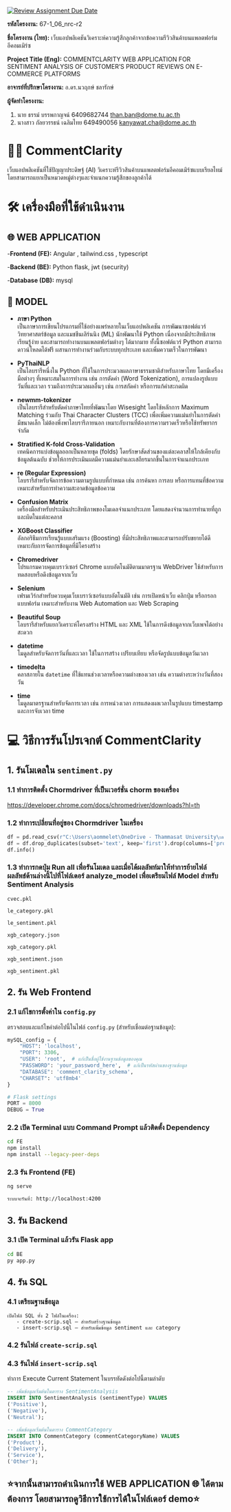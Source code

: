 [![Review Assignment Due Date](https://classroom.github.com/assets/deadline-readme-button-22041afd0340ce965d47ae6ef1cefeee28c7c493a6346c4f15d667ab976d596c.svg)](https://classroom.github.com/a/w8H8oomW)


**รหัสโครงงาน:** 67-1_06_nrc-r2

**ชื่อโครงงาน (ไทย):** เว็บแอปพลิเคชันวิเคราะห์ความรู้สึกลูกค้าจากข้อความรีวิวสินค้าบนแพลตฟอร์มอีคอมเมิร์ซ 

**Project Title (Eng):** COMMENTCLARITY WEB APPLICATION FOR SENTIMENT ANALYSIS OF CUSTOMER’S PRODUCT REVIEWS ON E-COMMERCE PLATFORMS

**อาจารย์ที่ปรึกษาโครงงาน:** อ.ดร.นวฤกษ์  ชลารักษ์

**ผู้จัดทำโครงงาน:** 
1. นาย ธรรม์ บรรพกาญจน์   6409682744  than.ban@dome.tu.ac.th
2. นางสาว กัลยวรรธน์ เฉลิมไทย 649490056 kanyawat.cha@dome.ac.th
# 💬💡 CommentClarity
เว็บแอปพลิเคชันที่ใช้ปัญญาประดิษฐ์ (AI) วิเคราะห์รีวิวสินค้าบนแพลตฟอร์มอีคอมเมิร์ซแบบเรียลไทม์ โดยสามารถแยกเป็นหมวดหมู่ต่างๆและจำแนกความรู้สึกของลูกค้าได้
# 🛠️ เครื่องมือที่ใช้ดำเนินงาน
## 🌐 WEB APPLICATION
-**Frontend (FE):**
Angular , tailwind.css , typescript

-**Backend (BE):**
Python flask,
jwt (security)

-**Database (DB):**
mysql
## 🤖 MODEL
- **ภาษา Python**  
  เป็นภาษาการเขียนโปรแกรมที่ใช้อย่างแพร่หลายในเว็บแอปพลิเคชัน การพัฒนาซอฟต์แวร์ วิทยาศาสตร์ข้อมูล และแมชชีนเลิร์นนิง (ML) นักพัฒนาใช้ Python เนื่องจากมีประสิทธิภาพ เรียนรู้ง่าย และสามารถทำงานบนแพลตฟอร์มต่างๆ ได้มากมาย ทั้งนี้ซอฟต์แวร์ Python สามารถดาวน์โหลดได้ฟรี ผสานการทำงานร่วมกับระบบทุกประเภท และเพิ่มความเร็วในการพัฒนา

- **PyThaiNLP**  
  เป็นไลบรารีหนึ่งใน Python ที่ใช้ในการประมวลผลภาษาธรรมชาติสำหรับภาษาไทย โดยมีเครื่องมือต่างๆ ที่เหมาะสมในการทำงาน เช่น การตัดคำ (Word Tokenization), การแปลงรูปแบบวันที่และเวลา รวมถึงการประมวลผลอื่นๆ เช่น การสกัดคำ หรือการแก้คำสะกดผิด

- **newmm-tokenizer**  
  เป็นไลบรารีสำหรับตัดคำภาษาไทยที่พัฒนาโดย Wisesight โดยใช้หลักการ Maximum Matching ร่วมกับ Thai Character Clusters (TCC) เพื่อเพิ่มความแม่นยำในการตัดคำ มีขนาดเล็ก ไม่ต้องพึ่งพาไลบรารีภายนอก เหมาะกับงานที่ต้องการความรวดเร็วหรือใช้ทรัพยากรจำกัด

- **Stratified K-fold Cross-Validation**  
  เทคนิคการแบ่งข้อมูลออกเป็นหลายชุด (folds) โดยรักษาสัดส่วนของแต่ละคลาสให้ใกล้เคียงกับข้อมูลต้นฉบับ ช่วยให้การประเมินผลมีความแม่นยำและเสถียรมากขึ้นในการจำแนกประเภท

- **re (Regular Expression)**  
  ไลบรารีสำหรับจัดการข้อความตามรูปแบบที่กำหนด เช่น การค้นหา การลบ หรือการแทนที่ข้อความ เหมาะสำหรับการทำความสะอาดข้อมูลข้อความ

- **Confusion Matrix**  
  เครื่องมือสำหรับประเมินประสิทธิภาพของโมเดลจำแนกประเภท โดยแสดงจำนวนการทำนายที่ถูกและผิดในแต่ละคลาส

- **XGBoost Classifier**  
  อัลกอริธึมการเรียนรู้แบบเสริมแรง (Boosting) ที่มีประสิทธิภาพและสามารถปรับขยายได้ดี เหมาะกับการจัดการข้อมูลที่มีโครงสร้าง

- **Chromedriver**  
  โปรแกรมควบคุมเบราว์เซอร์ Chrome แบบอัตโนมัติตามมาตรฐาน WebDriver ใช้สำหรับการทดสอบหรือดึงข้อมูลจากเว็บ

- **Selenium**  
  เฟรมเวิร์กสำหรับควบคุมเว็บเบราว์เซอร์แบบอัตโนมัติ เช่น การเปิดหน้าเว็บ คลิกปุ่ม หรือกรอกแบบฟอร์ม เหมาะสำหรับงาน Web Automation และ Web Scraping

- **Beautiful Soup**  
  ไลบรารีสำหรับแยกวิเคราะห์โครงสร้าง HTML และ XML ใช้ในการดึงข้อมูลจากเว็บเพจได้อย่างสะดวก

- **datetime**  
  โมดูลสำหรับจัดการวันที่และเวลา ใช้ในการสร้าง เปรียบเทียบ หรือจัดรูปแบบข้อมูลวันเวลา

- **timedelta**  
  คลาสภายใน `datetime` ที่ใช้แทนช่วงเวลาหรือความต่างของเวลา เช่น ความต่างระหว่างวันที่สองวัน

- **time**  
  โมดูลมาตรฐานสำหรับจัดการเวลา เช่น การหน่วงเวลา การแสดงผลเวลาในรูปแบบ timestamp และการจับเวลา
time
# 💻 วิธีการรันโปรเจกต์ CommentClarity

## 1. รันโมเดลใน `sentiment.py`

### 1.1 ทำการติดตั้ง Chormdriver ที่เป็นเวอร์ชั่น chorm ของเครื่อง
https://developer.chrome.com/docs/chromedriver/downloads?hl=th

### 1.2 ทำการเปลี่ยนที่อยู่ของ Chormdriver ในเครื่อง
```python
df = pd.read_csv(r"C:\Users\aommelet\OneDrive - Thammasat University\เดสก์ท็อป\CommentCarity\scrap\LabeledData.csv", encoding='utf-8-sig') # แก้เป็นชื่อผู้ใช้งานฐานข้อมูลของคุณ
df = df.drop_duplicates(subset='text', keep='first').drop(columns=['product'])
df.info()
```
### 1.3 ทำการกดปุ่ม Run all เพื่อรันโมเดล และเมื่อได้ผลลัพท์มาให้ทำการย้ายไฟล์ผลลัพธ์ด้านล่างนี้ไปที่โฟล์เดอร์ analyze_model เพื่อเตรียมไฟล์ Model สำหรับ Sentiment Analysis
```file
cvec.pkl

le_category.pkl

le_sentiment.pkl

xgb_category.json

xgb_category.pkl

xgb_sentiment.json

xgb_sentiment.pkl
```
## 2. รัน Web Frontend 

### 2.1 แก้ไขการตั้งค่าใน `config.py`

ตรวจสอบและแก้ไขค่าต่อไปนี้ในไฟล์ `config.py` (สำหรับเชื่อมต่อฐานข้อมูล):

```python
mySQL_config = {
    "HOST": 'localhost',
    "PORT": 3306,
    "USER": 'root',  # แก้เป็นชื่อผู้ใช้งานฐานข้อมูลของคุณ
    "PASSWORD": 'your_password_here',  # แก้เป็นรหัสผ่านของฐานข้อมูล
    "DATABASE": 'comment_clarity_schema',
    "CHARSET": 'utf8mb4'
}

# Flask settings
PORT = 8000
DEBUG = True
```
### 2.2 เปิด Terminal แบบ Command Prompt แล้วติดตั้ง Dependency
```bash
cd FE
npm install
npm install --legacy-peer-deps
```
### 2.3 รัน Frontend (FE)
```bash
ng serve
```
```bash
ระบบจะรันที่: http://localhost:4200
```
## 3. รัน Backend
### 3.1 เปิด Terminal แล้วรัน Flask app

```bash
cd BE
py app.py
```
## 4. รัน SQL

### 4.1 เตรียมฐานข้อมูล
```
เปิดไฟล์ SQL ทั้ง 2 ไฟล์ในเครื่อง:
   - create-scrip.sql – สำหรับสร้างฐานข้อมูล
   - insert-scrip.sql – สำหรับเพิ่มข้อมูล sentiment และ category
```
### 4.2 รันไฟล์ `create-scrip.sql`
### 4.3 รันไฟล์ `insert-scrip.sql`
ทำการ Execute Current Statement ในบรรทัดดังต่อไปนี้ตามลำดับ
```sql
-- เพิ่มข้อมูลเริ่มต้นในตาราง SentimentAnalysis
INSERT INTO SentimentAnalysis (sentimentType) VALUES
('Positive'),
('Negative'),
('Neutral');
```
```sql
-- เพิ่มข้อมูลเริ่มต้นในตาราง CommentCategory
INSERT INTO CommentCategory (commentCategoryName) VALUES
('Product'),
('Delivery'),
('Service'),
('Other');
```
## ⭐️จากนั้นสามารถดำเนินการใช้ WEB APPLICATION 🌐 ได้ตามต้องการ โดยสามารถดูวิธีการใช้การได้ในโฟล์เดอร์ demo⭐️

